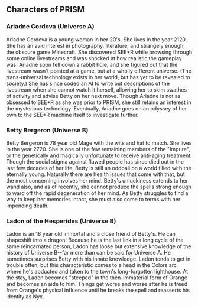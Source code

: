 ## Characters of PRISM

### Ariadne Cordova (Universe A)

Ariadne Cordova is a young woman in her 20's. She lives in the year 2120. She has an avid interest in photography, literature, and strangely enough, the obscure game Minecraft. She discovered SEE\*R while browsing through some online livestreams and was shocked at how realistic the gameplay was. Ariadne soon fell down a rabbit hole, and she figured out that the livestream wasn't pointed at a game, but at a wholly different universe. (The trans-universal technology exists in her world, but has yet to be revealed to society.) She has since coded an AI to write out descriptions of the livestream when she cannot watch it herself, allowing her to skim swathes of activity and advise Betty on her next move. Though Ariadne is not as obsessed to SEE\*R as she was prior to PRISM, she still retains an interest in the mysterious technology. Eventually, Ariadne goes on an odyssey of her own to the SEE\*R machine itself to investigate further.

### Betty Bergeron (Universe B)

Betty Bergeron is 78 year old Mage with the wits and hat to match. She lives in the year 2720. She is one of the few remaining members of the "Impure", or the genetically and magically unfortunate to receive anti-aging treatment. Though the social stigma against flawed people has since died out in the last few decades of her life, Betty is still an oddball on a world filled with the eternally young. Naturally there are health issues that come with that, but the most concerning involves her mind. Betty's unluckiness extends to her wand also, and as of recently, she cannot produce the spells strong enough to ward off the rapid degeneration of her mind. As Betty struggles to find a way to keep her memories intact, she must also come to terms with her impending death.

### Ladon of the Hesperides (Universe B)

Ladon is an 18 year old immortal and a close friend of Betty's. He can shapeshift into a dragon! Because he is the last link in a long cycle of the same reincarnated person, Ladon has loose but extensive knowledge of the history of Universe B--far more than can be said for Universe A. He sometimes surprises Betty with his innate knowledge. Ladon tends to get in trouble often, but this characteristic comes to a head in the Colors arc where he's abducted and taken to the town's long-forgotten lighthouse. At the stay, Ladon becomes "steeped" in the then-immaterial form of Orange and becomes an aide to him. Things get worse and worse after he is freed from Orange's physical influence until he breaks the spell and reasserts his identity as Nyx.
